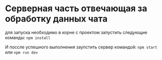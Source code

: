 # Серверная часть отвечающая за обработку данных чата

для запуска необходимо в корне с проектом запустить следующие команды:
```npm install```

И поссле успешного выполнения заупстить сервер командой: 
```npm start``` или ```npm run dev```
